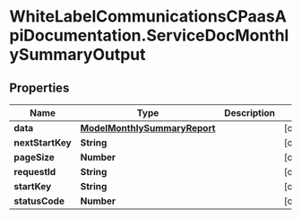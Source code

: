 # WhiteLabelCommunicationsCPaasApiDocumentation.ServiceDocMonthlySummaryOutput

## Properties

Name | Type | Description | Notes
------------ | ------------- | ------------- | -------------
**data** | [**ModelMonthlySummaryReport**](ModelMonthlySummaryReport.md) |  | [optional] 
**nextStartKey** | **String** |  | [optional] 
**pageSize** | **Number** |  | [optional] 
**requestId** | **String** |  | [optional] 
**startKey** | **String** |  | [optional] 
**statusCode** | **Number** |  | [optional] 


